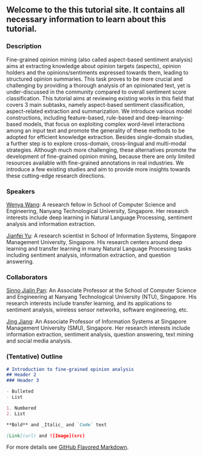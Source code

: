 ## Welcome to the this tutorial site. It contains all necessary information to learn about this tutorial.


### Description

Fine-grained opinion mining (also called aspect-based sentiment analysis) aims at extracting knowledge about opinion targets (aspects), opinion holders and the opinions/sentiments expressed towards them, leading to structured opinion summaries. This task proves to be more crucial and challenging by providing a thorough analysis of an opinionated text, yet is under-discussed in the community compared to overall sentiment score classification. This tutorial aims at reviewing existing works in this field that covers 3 main subtasks, namely aspect-based sentiment classification, aspect-related extraction and summarization. We introduce various model constructions, including feature-based, rule-based and deep-learning-based models, that focus on exploiting complex word-level interactions among an input text and promote the generality of these methods to be adopted for efficient knowledge extraction. Besides single-domain studies, a further step is to explore cross-domain, cross-lingual and multi-modal strategies. Although much more challenging, these alternatives promote the development of fine-grained opinion mining, because there are only limited resources available with fine-grained annotations in real industries. We introduce a few existing studies and aim to provide more insights towards these cutting-edge research directions. 

### Speakers

[Wenya Wang](http://www.ntu.edu.sg/home/wangwy/): A research fellow in School of Computer Science and Engineering, Nanyang Technological University, Singapore. Her research interests include deep learning in Natural Language Processing, sentiment analysis and information extraction.

[Jianfei Yu](https://sites.google.com/site/jfyu1990/): A research scientist in School of Information Systems, Singapore Management University, Singapore. His research centers around deep learning and transfer learning in many Natural Language Processing tasks including sentiment analysis, information extraction, and question answering.

### Collaborators

[Sinno Jialin Pan](http://www.ntu.edu.sg/home/sinnopan/): An Associate Professor at the School of Computer Science and Engineering at Nanyang Technological University (NTU), Singapore. His research interests include transfer learning, and its applications to sentiment analysis, wireless sensor networks, software engineering, etc.

[Jing Jiang](http://www.mysmu.edu/faculty/jingjiang/): An Associate Professor of Information Systems at Singapore Management University (SMU), Singapore. Her research interests include information extraction, sentiment analysis, question answering, text mining and social media analysis.


### (Tentative) Outline

```markdown
# Introduction to fine-grained opinion analysis
## Header 2
### Header 3

- Bulleted
- List

1. Numbered
2. List

**Bold** and _Italic_ and `Code` text

[Link](url) and ![Image](src)
```

For more details see [GitHub Flavored Markdown](https://guides.github.com/features/mastering-markdown/).

